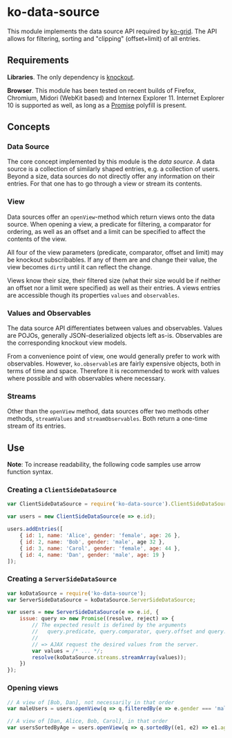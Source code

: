 # ko-data-source

This module implements the data source API required by [ko-grid](https://github.com/benschulz/ko-grid). The API allows for filtering, sorting and "clipping" (offset+limit) of all entries.

## Requirements

**Libraries**. The only dependency is [knockout](http://knockoutjs.com/).

**Browser**. This module has been tested on recent builds of Firefox, Chromium, Midori (WebKit based) and Internex Explorer 11. Internet Explorer 10 is supported as well, as long as a [Promise](https://developer.mozilla.org/en-US/docs/Web/JavaScript/Reference/Global_Objects/Promise) polyfill is present.

## Concepts

### Data Source

The core concept implemented by this module is the *data source*. A data source is a collection of similarly shaped entries, e.g. a collection of users. Beyond a size, data sources do not directly offer any information on their entries. For that one has to go through a view or stream its contents.

### View

Data sources offer an `openView`-method which return views onto the data source. When opening a view, a predicate for filtering, a comparator for ordering, as well as an offset and a limit can be specified to affect the contents of the view.

All four of the view parameters (predicate, comparator, offset and limit) may be knockout subscribables. If any of them are and change their value, the view becomes `dirty` until it can reflect the change.

Views know their size, their filtered size (what their size would be if neither an offset nor a limit were specified) as well as their entries. A views entries are accessible though its properties `values` and `observables`.

### Values and Observables

The data source API differentiates between values and observables. Values are POJOs, generally JSON-deserialized objects left as-is. Observables are the corresponding knockout view models.

From a convenience point of view, one would generally prefer to work with observables. However, `ko.observable`s are fairly expensive objects, both in terms of time and space. Therefore it is recommended to work with values where possible and with observables where necessary.

### Streams

Other than the `openView` method, data sources offer two methods other methods, `streamValues` and `streamObservables`. Both return a one-time stream of its entries.

## Use

**Note**: To increase readability, the following code samples use arrow function syntax.

### Creating a `ClientSideDataSource`

```javascript
var ClientSideDataSource = require('ko-data-source').ClientSideDataSource;

var users = new ClientSideDataSource(e => e.id);

users.addEntries([
	{ id: 1, name: 'Alice', gender: 'female', age: 26 },
	{ id: 2, name: 'Bob', gender: 'male', age 32 },
	{ id: 3, name: 'Carol', gender: 'female', age: 44 },
	{ id: 4, name: 'Dan', gender: 'male', age: 19 }
]);
```

### Creating a `ServerSideDataSource`

```javascript
var koDataSource = require('ko-data-source');
var ServerSideDataSource = koDataSource.ServerSideDataSource;

var users = new ServerSideDataSource(e => e.id, {
	issue: query => new Promise((resolve, reject) => {
        // The expected result is defined by the arguments
        //   query.predicate, query.comparator, query.offset and query.limit
        //
    	// => AJAX request the desired values from the server.
        var values = /* ... */;
        resolve(koDataSource.streams.streamArray(values));
    })
});

```

### Opening views

```javascript
// A view of [Bob, Dan], not necessarily in that order
var maleUsers = users.openView(q => q.filteredBy(e => e.gender === 'male'));

// A view of [Dan, Alice, Bob, Carol], in that order
var usersSortedByAge = users.openView(q => q.sortedBy((e1, e2) => e1.age - e2.age));
```
